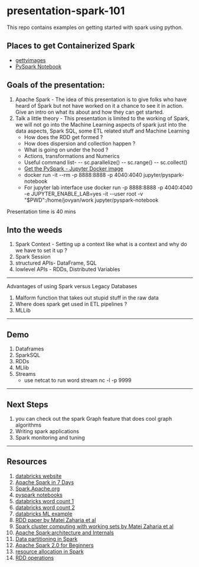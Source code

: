 # presentation-spark-101
This repo contains examples on getting started with spark using python.

## Places to get Containerized Spark
* [gettyimages](https://github.com/gettyimages/docker-spark)
* [PySpark Notebook](https://github.com/jupyter/docker-stacks/tree/master/pyspark-notebook)

## Goals of the presentation:
1. Apache Spark - The idea of this presentation is to give folks who have heard of Spark but not have worked on it a chance to see it in action. Give an intro on what its about and how they can get started.
2. Talk a little theory - This presentation is limited to the working of Spark, we will not go into the Machine Learning aspects of spark just into the data aspects, Spark SQL, some ETL related stuff and Machine Learning
    * How does the RDD get formed ?
    * How does dispersion and collection happen ?
    * What is going on under the hood ?
    * Actions, transformations and Numerics
    * Useful command list- 
                    -- sc.parallelize()
                    -- sc.range()
                    -- sc.collect() 
    * [Get the PySpark - Jupyter Docker image](https://hub.docker.com/r/jupyter/pyspark-notebook)
    * docker run -it --rm -p 8888:8888 -p 4040:4040 jupyter/pyspark-notebook
    * For jupyter lab interface use docker run -p 8888:8888 -p 4040:4040 -e JUPYTER_ENABLE_LAB=yes -it --user root -v "$PWD":/home/jovyan/work jupyter/pyspark-notebook

Presentation time is 40 mins

## Into the weeds
1) Spark Context - Setting up a context like what is a context and why do we have to set it up ?
2) Spark Session
3) structured APIs- DataFrame, SQL
4) lowlevel APIs - RDDs, Distributed Variables

-----
Advantages of using Spark versus Legacy Databases
1) Malform function that takes out stupid stuff in the raw data
2) Where does spark get used in ETL pipelines ?
3) MLLib
-----
## Demo
1) Dataframes
2) SparkSQL
3) RDDs
4) MLlib
5) Streams 
   * use netcat to run word stream nc -l -p 9999
----
## Next Steps
1) you can check out the spark Graph feature that does cool graph algorithms
2) Writing spark applications 
3) Spark monitoring and tuning
-----
## Resources
1) [databricks website](https://docs.databricks.com/)
2) [Apache Spark in 7 Days](https://www.oreilly.com/library/view/apache-spark-in/9781789809145/)
3) [Spark.Apache.org](https://spark.apache.org/docs/latest/index.html)
4) [pyspark notebooks](https://github.com/jadianes/spark-py-notebooks)
5) [databricks word count 1](https://databricks-prod-cloudfront.cloud.databricks.com/public/4027ec902e239c93eaaa8714f173bcfc/2799933550853697/1880776780418274/2202577924924539/latest.html)
6) [databricks word count 2](https://databricks-prod-cloudfront.cloud.databricks.com/public/4027ec902e239c93eaaa8714f173bcfc/3328674740105987/4033840715400609/6441317451288404/latest.html)
7) [databricks ML example](https://databricks-prod-cloudfront.cloud.databricks.com/public/4027ec902e239c93eaaa8714f173bcfc/8599738367597028/68280419113053/3601578643761083/latest.html)
8) [RDD paper by Matei Zaharia et al](https://www.usenix.org/system/files/conference/nsdi12/nsdi12-final138.pdf)
9) [Spark cluster computing with working sets by Matei Zaharia et al](https://www.usenix.org/legacy/event/hotcloud10/tech/full_papers/Zaharia.pdf)
10) [Apache Spark:architecture and Internals](http://datastrophic.io/core-concepts-architecture-and-internals-of-apache-spark/)
11) [Data partitioning in Spark](https://www.dezyre.com/article/how-data-partitioning-in-spark-helps-achieve-more-parallelism/297)
12) [Apache Spark 2.0 for Beginners](https://www.oreilly.com/library/view/apache-spark-2/9781785885006/)
13) [resource allocation in Spark](http://site.clairvoyantsoft.com/understanding-resource-allocation-configurations-spark-application/)
14) [RDD operations](https://trongkhoanguyen.com/spark/understand-rdd-operations-transformations-and-actions/)
